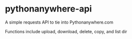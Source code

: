 # pythonanywhere-api
A simple requests API to tie into Pythonanywhere.com

Functions include upload, download, delete, copy, and list dir

